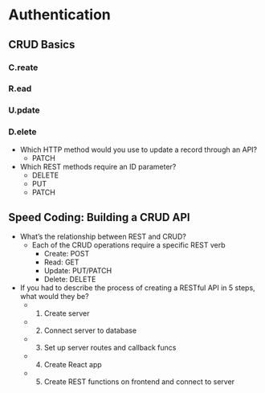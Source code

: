 # Authentication

## CRUD Basics

### C.reate 
### R.ead 
### U.pdate 
### D.elete

- Which HTTP method would you use to update a record through an API?
  - PATCH
- Which REST methods require an ID parameter?
  - DELETE
  - PUT
  - PATCH

## Speed Coding: Building a CRUD API
- What’s the relationship between REST and CRUD?
  - Each of the CRUD operations require a specific REST verb
    - Create: POST 
    - Read: GET
    - Update: PUT/PATCH
    - Delete: DELETE
- If you had to describe the process of creating a RESTful API in 5 steps, what would they be?
  - 1) Create server
  - 2) Connect server to database
  - 3) Set up server routes and callback funcs
  - 4) Create React app
  - 5) Create REST functions on frontend and connect to server
